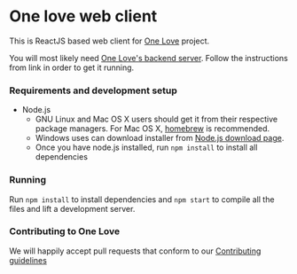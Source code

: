 One love web client
===================

This is ReactJS based web client for [One Love](https://one-love.github.io) project.

You will most likely need [One Love's backend server](https://github.com/one-love/backend).
Follow the instructions from link in order to get it running.

### Requirements and development setup

- Node.js
    - GNU Linux and Mac OS X users should get it from their respective package managers.
    For Mac OS X, [homebrew](brew.sh) is recommended.
    - Windows uses can download installer from [Node.js download page](http://nodejs.org/download/).
    - Once you have node.js installed, run `npm install` to install all dependencies

### Running

Run `npm install` to install dependencies and `npm start` to compile all the
files and lift a development server.

### Contributing to One Love

We will happily accept pull requests that conform to our [Contributing guidelines](CONTRIBUTING.md)

